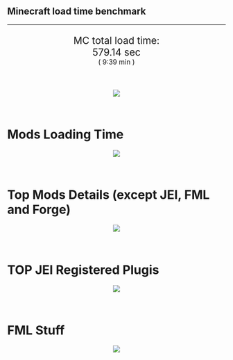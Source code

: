 ## Minecraft load time benchmark


---

<p align="center" style="font-size:160%;">
MC total load time:<br>
579.14 sec
<br>
<sup><sub>(
9:39 min
)</sub></sup>
</p>

<br>


<p align="center">
<img src="https://quickchart.io/chart?w=400&h=30&c={
  type: 'horizontalBar',
  data: {
    datasets: [
      {label:      'MODS:', data: [368.12]},
      {label: 'FML stuff:', data: [211.02]}
    ]
  },
  options: {
    scales: {
      xAxes: [{display: false,stacked: true}],
      yAxes: [{display: false,stacked: true}],
    },
    elements: {rectangle: {borderWidth: 2}},
    legend: {display: false,},
    plugins: {datalabels: {color: 'white',formatter: (value, context) =>
      [context.dataset.label, value].join(' ')
    }}
  }
}"/>
</p>

<br>

# Mods Loading Time
<p align="center">
<img src="https://quickchart.io/chart?w=400&h=300&c={
  type: 'outlabeledPie',
  options: {
    cutoutPercentage: 25,
    plugins: {
      legend: !1,
      outlabels: {
        stretch: 5,
        padding: 1,
        text: (v,i)=>[
          v.labels[v.dataIndex],' ',
          (v.percent*1000|0)/10,
          String.fromCharCode(37)].join('')
      }
    }
  },
  data: {...
`
3e76ba  26.28s Just Enough Items;
386AA7  24.91s Just Enough Items (Plugins);
386AA7  11.76s Just Enough Items (Ingredient Filter);
a651a8  29.23s IndustrialCraft 2;
9e2174   3.22s Tinkers' Construct;
8E1E68  19.29s Tinkers' Construct (Oredict Melting);
219e2a  20.36s BuildCraft Lib;
3e76ba  14.72s Railcraft;
8f304e  13.78s Astral Sorcery;
516fa8  11.71s Ender IO;
6e3a17  10.68s Quark;
213664  10.04s Forestry;
8c2ccd   9.70s Immersive Engineering;
8f3087   9.40s Forge Mod Loader;
216364   7.19s Thermal Expansion;
8f8630   5.87s GenDustry;
3e8160   5.70s The Twilight Forest;
a86e51   5.00s Extra Utilities 2;
3ebab8   4.58s CoFH World;
3eb2ba   4.54s Botania;
649e21   4.14s OpenBlocks;
814a3e   4.11s RFTools;
cdad2c   3.87s Steve's Carts 2;
444444  57.66s 32 Other mods;
333333  47.84s 109 'Fast' mods (load 1.0s - 0.1s);
222222   2.56s 61 'Instant' mods (load %3C 0.1s)
`
    .split(';').reduce((a, l) => {
      l.match(/(\w{6}) *(\d*\.\d*)s (.*)/)
      .slice(1).map((a, i) => [[String.fromCharCode(35),a].join(''), parseFloat(a), a][i])
      .forEach((s, i) => 
        [a.datasets[0].backgroundColor, a.datasets[0].data, a.labels][i].push(s)
      );
      return a
    }, {
      labels: [],
      datasets: [{
        backgroundColor: [],
        data: [],
        borderColor: 'rgba(22,22,22,0.3)',
        borderWidth: 1
      }]
    })
  }
}"/>
</p>

<br>

# Top Mods Details (except JEI, FML and Forge)
<p align="center">
<img src="https://quickchart.io/chart?w=400&h=450&c={
  options: {
    scales: {
      xAxes: [{stacked: true}],
      yAxes: [{stacked: true}],
    },
    plugins: {
      datalabels: {
        anchor: 'end',
        align: 'top',
        color: 'white',
        backgroundColor: 'rgba(46, 140, 171, 0.6)',
        borderColor: 'rgba(41, 168, 194, 1.0)',
        borderWidth: 0.5,
        borderRadius: 3,
        padding: 0,
        font: {size:10},
        formatter: (v,ctx) => 
          ctx.datasetIndex!=ctx.chart.data.datasets.length-1 ? null
            : [((ctx.chart.data.datasets.reduce((a,b)=>a- -b.data[ctx.dataIndex],0)*10)|0)/10,'s'].join('')
      },
      colorschemes: {
        scheme: 'office.Damask6'
      }
    }
  },
  type: 'bar',
  data: {...(() => {
    let a = { labels: [], datasets: [] };
`
1: Construction;
2: Loading Resources;
3: PreInitialization;
4: Initialization;
5: InterModComms$IMC;
6: PostInitialization;
7: LoadComplete;
8: ModIdMapping
`
    .split(';')
      .map(l => l.match(/\d: (.*)/).slice(1))
      .forEach(([name]) => a.datasets.push({ label: name, data: [] }));
`
                          1      2      3      4      5      6      7      8  ;
IndustrialCraft 2     |  1.53|  0.03| 25.50|  1.08|  0.00|  1.09|  0.00|  0.00;
Tinkers' Construct    |  1.54|  0.03|  0.40|  0.06|  0.00| 20.48|  0.00|  0.00;
BuildCraft Lib        |  0.06|  0.02|  1.45|  0.15|  0.00| 18.68|  0.00|  0.00;
Railcraft             |  0.33|  0.02| 11.87|  1.86|  0.00|  0.65|  0.00|  0.00;
Astral Sorcery        |  0.44|  0.03| 10.60|  1.82|  0.00|  0.89|  0.00|  0.00;
Ender IO              |  2.79|  0.02|  4.53|  0.66|  3.49|  0.22|  0.00|  0.00;
Quark                 |  0.04|  0.01|  9.68|  0.16|  0.00|  0.79|  0.00|  0.00;
Forestry              |  0.67|  0.02|  7.10|  1.21|  0.01|  1.03|  0.00|  0.00;
Immersive Engineering |  2.09|  0.02|  2.95|  1.24|  0.00|  3.40|  0.00|  0.00;
Thermal Expansion     |  0.14|  0.01|  1.57|  0.14|  0.12|  5.17|  0.01|  0.04;
GenDustry             |  0.05|  0.01|  4.54|  0.13|  0.00|  1.14|  0.00|  0.00;
The Twilight Forest   |  1.71|  0.02|  1.99|  1.94|  0.01|  0.02|  0.00|  0.00
`
    .split(';').slice(1)
      .map(l => l.split('|').map(s => s.trim()))
      .forEach(([name, ...arr], i) => {
        a.labels.push(name);
        arr.forEach((v, j) => a.datasets[j].data[i] = v)
      }); return a
  })()}
}"/>
</p>

<br>

# TOP JEI Registered Plugis
<p align="center">
<img src="https://quickchart.io/chart?w=700&c={
  options: {
    elements: { rectangle: { borderWidth: 1 } },
    legend: false
  },
  type: 'horizontalBar',
    data: {...(() => {
      let a = {
        labels: [], datasets: [{
          backgroundColor: 'rgba(0, 99, 132, 0.5)',
          borderColor: 'rgb(0, 99, 132)',
          data: []
        }]
      };
`
  5.69: com.valkyrieofnight.et.m_plugins.jei.PJEI;
  3.99: jeresources.jei.JEIConfig;
  2.76: binnie.extratrees.integration.jei.ExtraTreesJeiPlugin;
  1.98: crazypants.enderio.machines.integration.jei.MachinesPlugin;
  1.57: com.rwtema.extrautils2.crafting.jei.XUJEIPlugin;
  1.57: cofh.thermalexpansion.plugins.jei.JEIPluginTE;
  1.36: mezz.jei.plugins.vanilla.VanillaPlugin;
  1.17: forestry.factory.recipes.jei.FactoryJeiPlugin;
  0.63: ic2.jeiIntegration.SubModule;
  0.62: com.buuz135.industrial.jei.JEICustomPlugin;
  0.60: net.bdew.jeibees.BeesJEIPlugin;
  0.43: com.chocohead.advsolar.gui.JEICompat;
  0.25: crazypants.enderio.base.integration.jei.JeiPlugin;
  0.22: slimeknights.tconstruct.plugin.jei.JEIPlugin;
  0.19: mods.railcraft.common.plugins.jei.RailcraftJEIPlugin;
  1.89: Other 61 Plugins
`
        .split(';')
        .map(l => l.split(':'))
        .forEach(([time, name]) => {
          a.labels.push(name);
          a.datasets[0].data.push(time)
        })
        ; return a
    })()
  }
}"/>
</p>

<br>

# FML Stuff
<p align="center">
<img src="https://quickchart.io/chart?w=500&h=400&c={
  options: {
    rotation: Math.PI,
    cutoutPercentage: 55,
    plugins: {
      legend: !1,
      outlabels: {
        stretch: 5,
        padding: 1,
        text: (v)=>v.labels
      },
      doughnutlabel: {
        labels: [
          {
            text: 'FML stuff:',
            color: 'rgba(128, 128, 128, 0.5)',
            font: {size: 18}
          },
          {
            text: [211.02,'s'].join(''),
            color: 'rgba(128, 128, 128, 1)',
            font: {size: 22}
          }
        ]
      },
    }
  },
  type: 'outlabeledPie',
  data: {...(() => {
    let a = {
      labels: [],
      datasets: [{
        backgroundColor: [],
        data: [],
        borderColor: 'rgba(22,22,22,0.3)',
        borderWidth: 2
      }]
    };
`
993A00   4.10s Loading sounds;
994400   4.23s Loading Resource - SoundHandler;
994F00  20.64s ModelLoader: blocks;
995900   5.93s ModelLoader: items;
996300  15.69s ModelLoader: baking;
996D00  11.63s Indexing ingredients;
444444 148.81s Other
`
    .split(';')
      .map(l => l.match(/(\w{6}) *(\d*\.\d*)s (.*)/))
      .forEach(([, col, time, name]) => {
        a.labels.push([name, ' ', time, 's'].join(''));
        a.datasets[0].data.push(parseFloat(time));
        a.datasets[0].backgroundColor.push([String.fromCharCode(35), col].join(''))
      })
      ; return a
  })()}
}"/>
</p>

<br>
